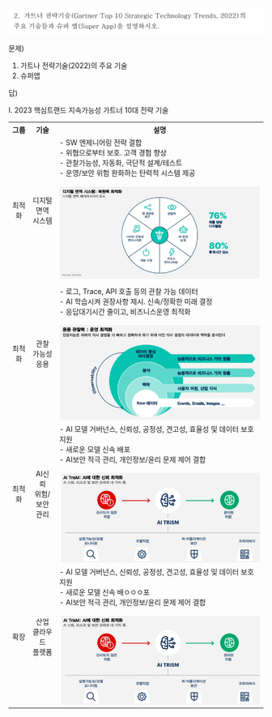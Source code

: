 ![Alt text](image-3.png)

문제)
1. 가트나 전략기술(2022)의 주요 기술
2. 슈퍼앱

답)

I. 2023 핵심트랜드 지속가능성 가트너 10대 전략 기술

<table>
    <style>
        th, td { text-align: center; }
        .desc { text-align: left; }
    </style>
    <tr>
        <th>그룹</th>
        <th>기술</th>
        <th>설명</th>
    </tr>
    <tr>
        <td>최적화</td>
        <td>디지털<br>면역<br>시스템</td>
        <td class="desc">
        - SW 엔제니어링 전략 결합<br>
        - 위협으로부터 보호. 고객 경험 향상<br>
        - 관찰가능성, 자동화, 극단적 설계/테스트<br>
        - 운영/보안 위험 완화하는 탄력적 시스템 제공<br><br>
        <img src="./Images/DS003_1.png">
        </td>    
    </tr>
    <tr>
        <td>최적화</td>
        <td>관찰<br>가능성<br>응용</td>
        <td class="desc">
         - 로그, Trace, API 호출 등의 관찰 가능 데이터<br>
         - AI 학습시켜 권장사항 제시. 신속/정확한 미래 결정<br>
         - 응답대기시간 줄이고, 비즈니스운영 최적화<br><br>
        <img src="./Images/DS003_2.png">
        </td>    
    </tr>
    <tr>
        <td>최적화</td>
        <td>AI신뢰<br>위험/보안<br>관리</td>
        <td class="desc">
         - AI 모델 거버넌스, 신뢰성, 공정성, 견고성, 효율성 및 데이터 보호 지원<br>
         - 새로운 모델 신속 배포<br>
         - AI보안 적극 관리, 개인정보/윤리 문제 제어 결합<br><br>
        <img src="./Images/DS003_3.png">
        </td>     
    </tr>
    <tr>
        <td>확장</td>
        <td>산업<br>클라우드<br>플랫폼</td>
        <td class="desc">
         - AI 모델 거버넌스, 신뢰성, 공정성, 견고성, 효율성 및 데이터 보호 지원<br>
         - 새로운 모델 신속 배ㅇㅇㅇ포<br>
         - AI보안 적극 관리, 개인정보/윤리 문제 제어 결합<br><br>
        <img src="./Images/DS003_3.png">
        </td>     
    </tr>
    <tr></tr>
</table>
